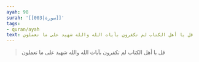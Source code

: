 ```yaml
---
ayah: 98
surah: '[[003|سورة]]'
tags:
- quran/ayah
text: قل يا أهل الكتاب لم تكفرون بآيات الله والله شهيد على ما تعملون
---
```

> قل يا أهل الكتاب لم تكفرون بآيات الله والله شهيد على ما تعملون
